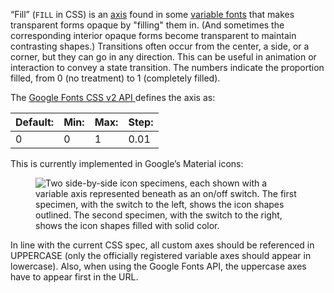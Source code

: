 “Fill” (`FILL` in CSS) is an [axis](/glossary/axis_in_variable_fonts) found in some [variable fonts](/glossary/variable_fonts) that makes transparent forms opaque by "filling" them in. (And sometimes the corresponding interior opaque forms become transparent to maintain contrasting shapes.) Transitions often occur from the center, a side, or a corner, but they can go in any direction. This can be useful in animation or interaction to convey a state transition. The numbers indicate the proportion filled, from 0 (no treatment) to 1 (completely filled).

The [Google Fonts CSS v2 API ](https://developers.google.com/fonts/docs/css2) defines the axis as:

| Default: | Min: | Max: | Step: |
| --- | --- | --- | --- |
| 0 | 0 | 1 | 0.01 |

This is currently implemented in Google’s Material icons:

<figure>

![Two side-by-side icon specimens, each shown with a variable axis represented beneath as an on/off switch. The first specimen, with the switch to the left, shows the icon shapes outlined. The second specimen, with the switch to the right, shows the icon shapes filled with solid color.](images/thumbnail.svg)

</figure>

In line with the current CSS spec, all custom axes should be referenced in UPPERCASE (only the officially registered variable axes should appear in lowercase). Also, when using the Google Fonts API, the uppercase axes have to appear first in the URL.
